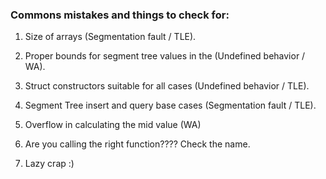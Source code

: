 ### Commons mistakes and things to check for:
1. Size of arrays (Segmentation fault / TLE).
1. Proper bounds for segment tree values in the (Undefined behavior / WA).
1. Struct constructors suitable for all cases (Undefined behavior / TLE).
1. Segment Tree insert and query base cases (Segmentation fault / TLE).
1. Overflow in calculating the mid value (WA)
1. Are you calling the right function???? Check the name.

1. Lazy crap :)
